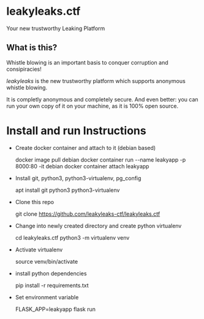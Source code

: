# leakyleaks.ctf

Your new trustworthy Leaking Platform

## What is this?

Whistle blowing is an important basis to conquer corruption and consipiracies!

*leakyleaks* is the new trustworthy platform which supports anonymous whistle blowing. 

It is completly anonymous and completely secure. And even better: you can run
your own copy of it on your machine, as it is 100% open source.

# Install and run Instructions 

- Create docker container and attach to it (debian based)

    docker image pull debian
    docker container run --name leakyapp -p 8000:80 -it debian
    docker container attach leakyapp

- Install git, python3, python3-virtualenv, pg_config

    apt install git python3 python3-virtualenv

- Clone this repo

    git clone https://github.com/leakyleaks-ctf/leakyleaks.ctf

- Change into newly created directory and create python virtualenv

    cd leakyleaks.ctf
    python3 -m virtualenv venv

- Activate virtualenv

    source venv/bin/activate

- install python dependencies

    pip install -r requirements.txt

- Set environment variable

    FLASK_APP=leakyapp flask run
